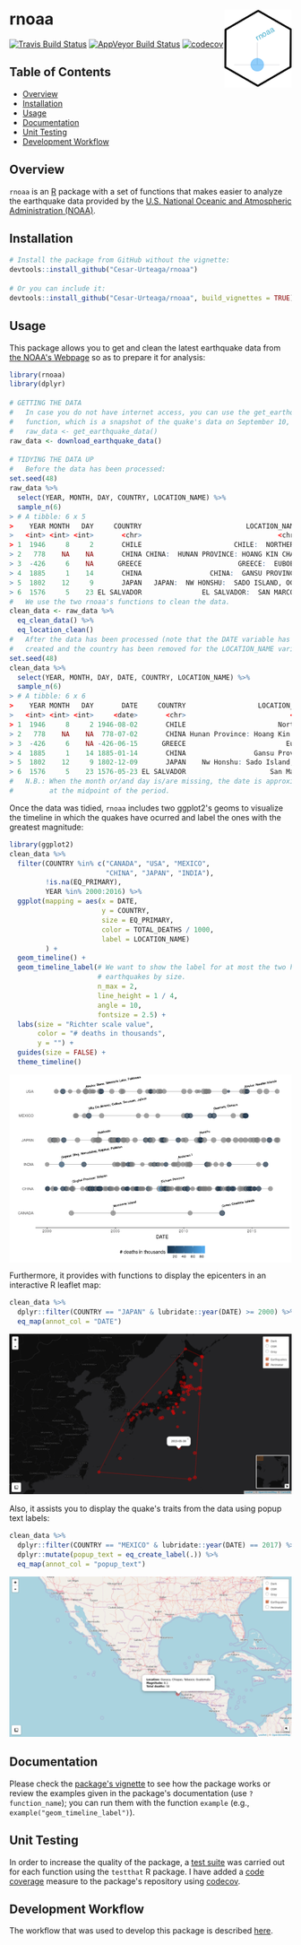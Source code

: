 
<!--
  README.md is generated from README.Rmd, so you should edit that file.
-->
rnoaa <img src="man/figures/logo.png" align="right" width="120"/>
=================================================================

[![Travis Build Status](https://travis-ci.org/Cesar-Urteaga/rnoaa.svg?branch=master)](https://travis-ci.org/Cesar-Urteaga/rnoaa) [![AppVeyor Build Status](https://ci.appveyor.com/api/projects/status/github/Cesar-Urteaga/rnoaa?branch=master&svg=true)](https://ci.appveyor.com/project/Cesar-Urteaga/rnoaa) [![codecov](https://codecov.io/gh/Cesar-Urteaga/rnoaa/branch/master/graph/badge.svg)](https://codecov.io/gh/Cesar-Urteaga/rnoaa)

Table of Contents
-----------------

-   [Overview](#overview)
-   [Installation](#installation)
-   [Usage](#usage)
-   [Documentation](#documentation)
-   [Unit Testing](#unit-testing)
-   [Development Workflow](#development-workflow)

Overview
--------

`rnoaa` is an [R](https://www.r-project.org/) package with a set of functions that makes easier to analyze the earthquake data provided by the [U.S. National Oceanic and Atmospheric Administration (NOAA)](http://www.noaa.gov/).

Installation
------------

``` r
# Install the package from GitHub without the vignette:
devtools::install_github("Cesar-Urteaga/rnoaa")

# Or you can include it:
devtools::install_github("Cesar-Urteaga/rnoaa", build_vignettes = TRUE)
```

Usage
-----

This package allows you to get and clean the latest earthquake data from [the NOAA's Webpage](https://www.ngdc.noaa.gov/nndc/struts/form?t=101650&s=1&d=1) so as to prepare it for analysis:

``` r
library(rnoaa)
library(dplyr)

# GETTING THE DATA
#   In case you do not have internet access, you can use the get_earthquake_data
#   function, which is a snapshot of the quake's data on September 10, 2017:
#   raw_data <- get_earthquake_data()
raw_data <- download_earthquake_data()

# TIDYING THE DATA UP
#   Before the data has been processed:
set.seed(48)
raw_data %>%
  select(YEAR, MONTH, DAY, COUNTRY, LOCATION_NAME) %>%
  sample_n(6)
> # A tibble: 6 x 5
>    YEAR MONTH   DAY     COUNTRY                          LOCATION_NAME
>   <int> <int> <int>       <chr>                                  <chr>
> 1  1946     8     2       CHILE                       CHILE:  NORTHERN
> 2   778    NA    NA       CHINA CHINA:  HUNAN PROVINCE: HOANG KIN CHAN
> 3  -426     6    NA      GREECE                        GREECE:  EUBOEA
> 4  1885     1    14       CHINA                 CHINA:  GANSU PROVINCE
> 5  1802    12     9       JAPAN   JAPAN:  NW HONSHU:  SADO ISLAND, OGI
> 6  1576     5    23 EL SALVADOR               EL SALVADOR:  SAN MARCOS
#   We use the two rnoaa's functions to clean the data.
clean_data <- raw_data %>%
  eq_clean_data() %>%
  eq_location_clean()
#   After the data has been processed (note that the DATE variable has been
#   created and the country has been removed for the LOCATION_NAME variable):
set.seed(48)
clean_data %>%
  select(YEAR, MONTH, DAY, DATE, COUNTRY, LOCATION_NAME) %>%
  sample_n(6)
> # A tibble: 6 x 6
>    YEAR MONTH   DAY       DATE     COUNTRY                  LOCATION_NAME
>   <int> <int> <int>     <date>       <chr>                          <chr>
> 1  1946     8     2 1946-08-02       CHILE                       Northern
> 2   778    NA    NA  778-07-02       CHINA Hunan Province: Hoang Kin Chan
> 3  -426     6    NA -426-06-15      GREECE                         Euboea
> 4  1885     1    14 1885-01-14       CHINA                 Gansu Province
> 5  1802    12     9 1802-12-09       JAPAN    Nw Honshu: Sado Island, Ogi
> 6  1576     5    23 1576-05-23 EL SALVADOR                     San Marcos
#   N.B.: When the month or/and day is/are missing, the date is approximated
#         at the midpoint of the period.
```

Once the data was tidied, `rnoaa` includes two ggplot2's geoms to visualize the timeline in which the quakes have ocurred and label the ones with the greatest magnitude:

``` r
library(ggplot2)
clean_data %>%
  filter(COUNTRY %in% c("CANADA", "USA", "MEXICO",
                        "CHINA", "JAPAN", "INDIA"),
         !is.na(EQ_PRIMARY),
         YEAR %in% 2000:2016) %>%
  ggplot(mapping = aes(x = DATE,
                       y = COUNTRY,
                       size = EQ_PRIMARY,
                       color = TOTAL_DEATHS / 1000,
                       label = LOCATION_NAME)
         ) +
  geom_timeline() +
  geom_timeline_label(# We want to show the label for at most the two highest
                      # earthquakes by size.
                      n_max = 2,
                      line_height = 1 / 4,
                      angle = 10,
                      fontsize = 2.5) +
  labs(size = "Richter scale value",
       color = "# deaths in thousands",
       y = "") +
  guides(size = FALSE) +
  theme_timeline()
```

<img src="man/figures/README-TimelineGeom-1.png" style="display: block; margin: auto;" />

Furthermore, it provides with functions to display the epicenters in an interactive R leaflet map:

``` r
clean_data %>%
  dplyr::filter(COUNTRY == "JAPAN" & lubridate::year(DATE) >= 2000) %>%
  eq_map(annot_col = "DATE")
```

![](./man/figures/README-LeafletMap-1.png?raw=true)

Also, it assists you to display the quake's traits from the data using popup text labels:

``` r
clean_data %>%
  dplyr::filter(COUNTRY == "MEXICO" & lubridate::year(DATE) == 2017) %>%
  dplyr::mutate(popup_text = eq_create_label(.)) %>%
  eq_map(annot_col = "popup_text")
```

![](./man/figures/README-LeafletMap-2.png?raw=true)

Documentation
-------------

Please check the [package's vignette](./vignettes/using-rnoaa.Rmd) to see how the package works or review the examples given in the package's documentation (use `?function_name`); you can run them with the function `example` (e.g., `example("geom_timeline_label")`).

Unit Testing
------------

In order to increase the quality of the package, a [test suite](./tests/testthat) was carried out for each function using the `testthat` R package. I have added a [code coverage](https://en.wikipedia.org/wiki/Code_coverage) measure to the package's repository using [codecov](https://codecov.io).

Development Workflow
--------------------

The workflow that was used to develop this package is described [here](https://github.com/Cesar-Urteaga/rfars#workflow).
